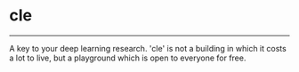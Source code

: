 # cle
---
A key to your deep learning research.
'cle' is not a building in which it costs a lot to live,
but a playground which is open to everyone for free.
